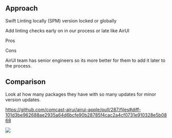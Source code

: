 ## Approach

Swift Linting locally (SPM) version locked or globally

Add linting checks early on in our process or late like AirUI

Pros 

Cons



AirUI team has senior engineers so its more better for them to add it later to the process.


## Comparison


Look at how many packages they have with so many updates for minor version updates.

https://github.com/comcast-airui/airui-apple/pull/287/files#diff-101d3be962688ae2935a64d6bcfe90b28785f4cac2a4cf0731e910328e5b0868

![](Screenshot%202024-05-22%20at%203.02.07%20PM.png)